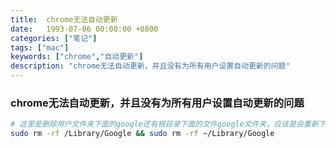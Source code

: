 ```yaml
---
title:  chrome无法自动更新
date:   1993-07-06 00:00:00 +0800
categories: ["笔记"]
tags: ["mac"]
keywords: ["chrome","自动更新"]
description: "chrome无法自动更新，并且没有为所有用户设置自动更新的问题"
---
```



### chrome无法自动更新，并且没有为所有用户设置自动更新的问题

```bash
# 这里是删除用户文件夹下面的google还有根目录下面的文件google文件夹，应该是会重新下载新的部分模块。同时也可以正常启用为所有用户更新chrome
sudo rm -rf /Library/Google && sudo rm -rf ~/Library/Google
```
